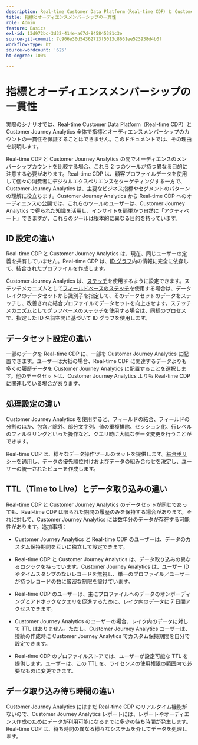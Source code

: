 ```yaml
---
description: Real-time Customer Data Platform（Real-time CDP）と Customer Journey Analytics の間の指標とオーディエンスメンバーシップのカウントの一貫性に影響する要因について説明します。
title: 指標とオーディエンスメンバーシップの一貫性
role: Admin
feature: Basics
exl-id: 13d972bc-3d32-414e-a67d-845845381c3e
source-git-commit: 7c906e30d54362713f5013c8661ee523938d4b0f
workflow-type: ht
source-wordcount: '625'
ht-degree: 100%

---
```



# 指標とオーディエンスメンバーシップの一貫性

実際のシナリオでは、Real-time Customer Data Platform（Real-time CDP）と Customer Journey Analytics 全体で指標とオーディエンスメンバーシップのカウントの一貫性を保証することはできません。このドキュメントでは、その理由を説明します。

Real-time CDP と Customer Journey Analytics の間でオーディエンスのメンバーシップカウントを比較する場合、これら 2 つのツールが持つ異なる目的に注意する必要があります。Real-time CDP は、顧客プロファイルデータを使用して個々の消費者にデジタルエクスペリエンスをターゲティングする一方で、Customer Journey Analytics は、主要なビジネス指標やセグメントのパターンの理解に役立ちます。Customer Journey Analytics から Real-time CDP へのオーディエンスの公開では、これらのツールのユーザーは、Customer Journey Analytics で得られた知識を活用し、インサイトを簡単かつ自然に「アクティベート」できますが、これらのツールは根本的に異なる目的を持っています。

## ID 設定の違い

Real-time CDP と Customer Journey Analytics は、現在、同じユーザーの定義を共有していません。Real-time CDP は、[ID グラフ](https://experienceleague.adobe.com/docs/platform-learn/tutorials/identities/understanding-identity-and-identity-graphs.html?lang=ja)内の情報に完全に依存して、結合されたプロファイルを作成します。

Customer Journey Analytics は、[ステッチ](../stitching/overview.md)を使用するように設定できます。ステッチメカニズムとして[フィールドベースのステッチ](/help/stitching/fbs.md)を使用する場合は、データレイクのデータセットから識別子を指定して、そのデータセットのデータをステッチし、改善された結合プロファイルでデータセットを向上させます。ステッチメカニズムとして[グラフベースのステッチ](/help/stitching/gbs.md)を使用する場合は、同様のプロセスで、指定した ID 名前空間に基づいて ID グラフを使用します。


## データセット設定の違い

一部のデータを Real-time CDP に、一部を Customer Journey Analytics に配置できます。ユーザーは大抵の場合、Real-time CDP に関連するデータよりも多くの履歴データを Customer Journey Analytics に配置することを選択します。他のデータセットは、Customer Journey Analytics よりも Real-time CDP に関連している場合があります。

## 処理設定の違い

Customer Journey Analytics を使用すると、フィールドの結合、フィールドの分割のほか、包含／除外、部分文字列、値の重複排除、セッション化、行レベルのフィルタリングといった操作など、クエリ時に大幅なデータ変更を行うことができます。

Real-time CDP は、様々なデータ操作ツールのセットを提供します。[結合ポリシー](https://experienceleague.adobe.com/docs/experience-platform/profile/merge-policies/overview.html?lang=ja)を適用し、データの優先順位付けおよびデータの組み合わせを決定し、ユーザーの統一されたビューを作成します。

## TTL（Time to Live）とデータ取り込みの違い

Real-time CDP と Customer Journey Analytics のデータセットが同じであっても、Real-time CDP は限られた期間の履歴のみを保持する場合があります。それに対して、Customer Journey Analytics には数年分のデータが存在する可能性があります。追加事項：

* Customer Journey Analytics と Real-time CDP のユーザーは、データのカスタム保持期間を互いに独立して設定できます。

* Real-time CDP と Customer Journey Analytics は、データ取り込みの異なるロジックを持っています。Customer Journey Analytics は、ユーザー ID やタイムスタンプのないレコードを無視し、単一のプロファイル／ユーザーが持つレコードの数に厳密な制限を設けています。

* Real-time CDP のユーザーは、主にプロファイルへのデータのオンボーディングとアドホックなクエリを促進するために、レイク内のデータに 7 日間アクセスできます。

* Customer Journey Analytics のユーザーの場合、レイク内のデータに対して TTL はありません。ただし、Customer Journey Analytics ユーザーは、接続の作成時に Customer Journey Analytics でカスタム保持期間を自分で設定できます。

* Real-time CDP のプロファイルストアでは、ユーザーが設定可能な TTL を提供します。ユーザーは、この TTL を、ライセンスの使用権限の範囲内で必要なものに変更できます。

## データ取り込み待ち時間の違い

Customer Journey Analytics にはまだ Real-time CDP のリアルタイム機能がないので、Customer Journey Analytics レポートには、レポートやオーディエンス作成のためにデータが利用可能になるまでに多少の待ち時間が発生します。Real-time CDP は、待ち時間の異なる様々なシステムを介してデータを処理します。
